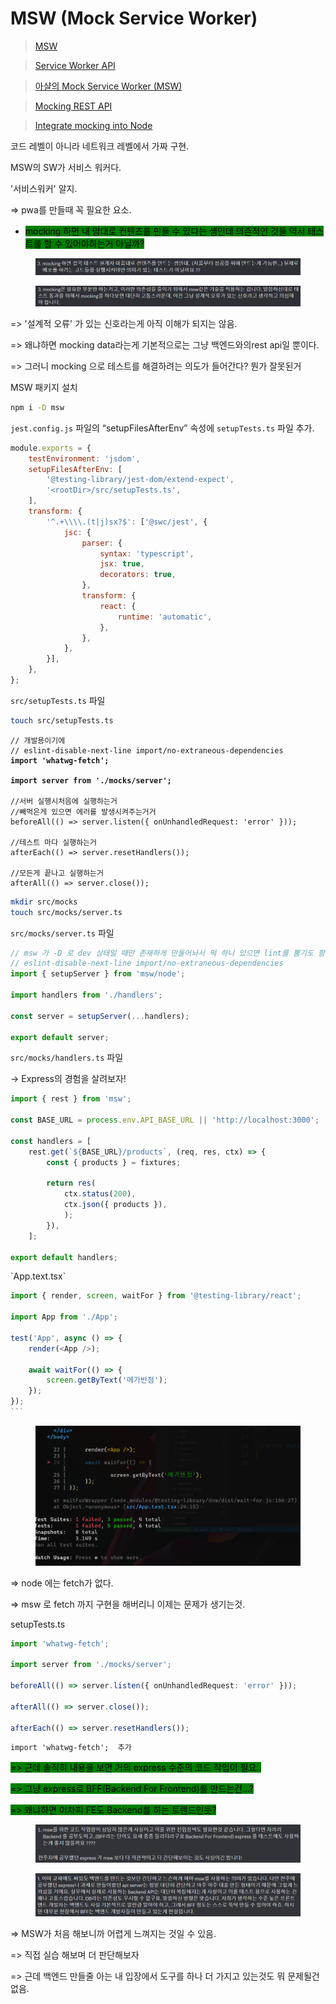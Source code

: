 # MSW (Mock Service Worker)

> [MSW](https://mswjs.io/)

> [Service Worker API](https://developer.mozilla.org/ko/docs/Web/API/Service\_Worker\_API)

> [아샬의 Mock Service Worker (MSW)](https://github.com/ahastudio/til/blob/main/mock-api/msw.md)

> [Mocking REST API](https://mswjs.io/docs/getting-started/mocks/rest-api)

> [Integrate mocking into Node](https://mswjs.io/docs/getting-started/integrate/node)



코드 레벨이 아니라 네트워크 레벨에서 가짜 구현.&#x20;

MSW의 SW가 서비스 워커다.

'서비스워커' 알지.

\=> pwa를 만들때 꼭 필요한 요소.

* <mark style="background-color:green;">mocking 하면 내 맘대로 컨텐츠를 만들 수 있다는 셈인데 의존적인 것들 역시 테스트를 할 수 있어야하는거 아닐까?</mark>

<figure><img src="../.gitbook/assets/image (15).png" alt=""><figcaption></figcaption></figure>

<figure><img src="../.gitbook/assets/image (18).png" alt=""><figcaption></figcaption></figure>

\=> '설계적 오류' 가 있는 신호라는게 아직 이해가 되지는 않음.

\=> 왜냐하면 mocking data라는게 기본적으로는 그냥 백엔드와의rest api일 뿐이다.

\=> 그러니 mocking 으로 테스트를 해결하려는 의도가 들어간다? 뭔가 잘못된거



MSW 패키지 설치

```bash
npm i -D msw
```

`jest.config.js` 파일의 “setupFilesAfterEnv” 속성에 `setupTests.ts` 파일 추가.

```jsx
module.exports = {
	testEnvironment: 'jsdom',
	setupFilesAfterEnv: [
		'@testing-library/jest-dom/extend-expect',
		'<rootDir>/src/setupTests.ts',
	],
	transform: {
		'^.+\\\\.(t|j)sx?$': ['@swc/jest', {
			jsc: {
				parser: {
					syntax: 'typescript',
					jsx: true,
					decorators: true,
				},
				transform: {
					react: {
						runtime: 'automatic',
					},
				},
			},
		}],
	},
};
```

`src/setupTests.ts` 파일

```bash
touch src/setupTests.ts
```

<pre class="language-jsx"><code class="lang-jsx">// 개발용이기에
// eslint-disable-next-line import/no-extraneous-dependencies
<strong>import 'whatwg-fetch';
</strong><strong>
</strong><strong>import server from './mocks/server';
</strong>
//서버 실행시처음에 실행하는거 
//빼먹은게 있으면 에러를 발생시켜주는거거
beforeAll(() => server.listen({ onUnhandledRequest: 'error' }));

//테스트 마다 실행하는거
afterEach(() => server.resetHandlers());

//모든게 끝나고 실행하는거
afterAll(() => server.close());
</code></pre>

```bash
mkdir src/mocks
touch src/mocks/server.ts
```

`src/mocks/server.ts` 파일

```jsx
// msw 가 -D 로 dev 상태일 때만 존재하게 만들어놔서 떡 하니 있으면 lint를 뿜기도 함(난 안뿜기는함)
// eslint-disable-next-line import/no-extraneous-dependencies
import { setupServer } from 'msw/node';

import handlers from './handlers';

const server = setupServer(...handlers);

export default server;
```

`src/mocks/handlers.ts` 파일

→ Express의 경험을 살려보자!

```jsx
import { rest } from 'msw';

const BASE_URL = process.env.API_BASE_URL || 'http://localhost:3000';

const handlers = [
	rest.get(`${BASE_URL}/products`, (req, res, ctx) => {
		const { products } = fixtures;

		return res(
			ctx.status(200),
			ctx.json({ products }),
			);
		}),
	];

export default handlers;
```



\`App.text.tsx\`

````typescript
import { render, screen, waitFor } from '@testing-library/react';

import App from './App';

test('App', async () => {
	render(<App />);
	
	await waitFor(() => {
		screen.getByText('메가반점');
	});
});
```
````



<figure><img src="../.gitbook/assets/image (16).png" alt=""><figcaption></figcaption></figure>

\=> node 에는 fetch가 없다.

\=> msw 로 fetch 까지 구현을 해버리니 이제는 문제가 생기는것.



setupTests.ts

```typescript
import 'whatwg-fetch';

import server from './mocks/server';

beforeAll(() => server.listen({ onUnhandledRequest: 'error' }));

afterAll(() => server.close());

afterEach(() => server.resetHandlers());
```

```
import 'whatwg-fetch';  추가
```



<mark style="background-color:green;">=> 근데 솔직히 내용을 보면 거의 express 수준의 코드 작업이 필요..</mark>

<mark style="background-color:green;">=> 그냥 express로 BFF(Backend For Frontend)를 만드는건...?</mark>

<mark style="background-color:green;">=> 왜냐하면 어차피 FE도 Backend를 하는 트렌드인듯?</mark>

<figure><img src="../.gitbook/assets/image (6).png" alt=""><figcaption></figcaption></figure>

<figure><img src="../.gitbook/assets/image (31).png" alt=""><figcaption></figcaption></figure>

\=> MSW가 처음 해보니까 어렵게 느껴지는 것일 수 있음.

\=> 직접 실습 해보며 더 판단해보자

\=> 근데 백엔드 만들줄 아는 내 입장에서 도구를 하나 더 가지고 있는것도 뭐 문제될건 없음.



